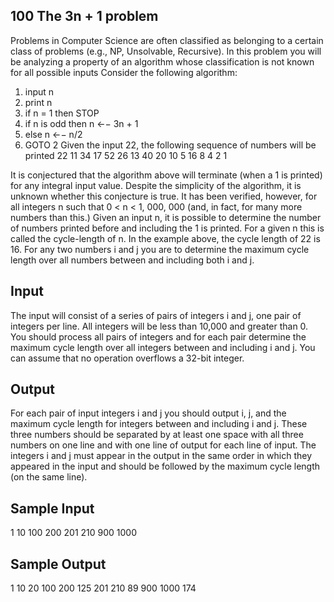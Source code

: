 ## 100 The 3n + 1 problem

Problems in Computer Science are often classified as belonging to a certain class of problems (e.g., NP, Unsolvable, Recursive). In this problem you will be analyzing a property of an algorithm whose classification is not known for all possible inputs
Consider the following algorithm:

1. input n
2. print n
3. if n = 1 then STOP
4. if n is odd then n ←− 3n + 1
5. else n ←− n/2
6. GOTO 2
   Given the input 22, the following sequence of numbers will be printed
   22 11 34 17 52 26 13 40 20 10 5 16 8 4 2 1

It is conjectured that the algorithm above will terminate (when a 1 is printed) for any integral input value. Despite the simplicity of the algorithm, it is unknown whether this conjecture is true. It has been verified, however, for all integers n such that 0 < n < 1, 000, 000 (and, in fact, for many more numbers than this.) Given an input n, it is possible to determine the number of numbers printed before and including the 1 is printed. For a given n this is called the cycle-length of n. In the example above, the cycle length of 22 is 16. For any two numbers i and j you are to determine the maximum cycle length over all numbers between and including both i and j.

## Input

The input will consist of a series of pairs of integers i and j, one pair of integers per line. All integers will be less than 10,000 and greater than 0. You should process all pairs of integers and for each pair determine the maximum cycle length over all integers between and including i and j. You can assume that no operation overflows a 32-bit integer.

## Output

For each pair of input integers i and j you should output i, j, and the maximum cycle length for integers between and including i and j. These three numbers should be separated by at least one space with all three numbers on one line and with one line of output for each line of input. The integers i and j must appear in the output in the same order in which they appeared in the input and should be followed by the maximum cycle length (on the same line).

## Sample Input

1 10
100 200
201 210
900 1000

## Sample Output

1 10 20
100 200 125
201 210 89
900 1000 174
